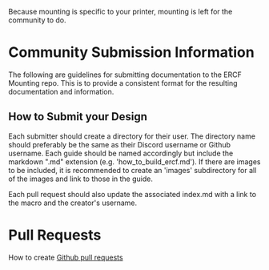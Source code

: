 Because mounting is specific to your printer, mounting is left for the community to do. 

# Community Submission Information

The following are guidelines for submitting documentation to the ERCF Mounting repo. This is to provide a consistent format for the resulting documentation and information.

## How to Submit your Design

Each submitter should create a directory for their user. The directory name should preferably be the same as their Discord username or Github username. Each guide should be named accordingly but include the markdown ".md" extension (e.g. 'how\_to\_build\_ercf.md'). If there are images to be included, it is recommended to create an 'images' subdirectory for all of the images and link to those in the guide.

Each pull request should also update the associated index.md with a link to the macro and the creator's username.

# Pull Requests

How to create [Github pull requests](./../pull_request_guide.md)

